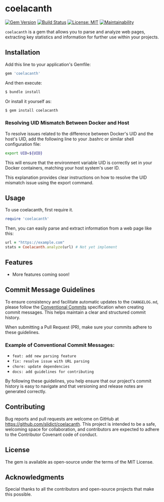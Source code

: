 # coelacanth

[![Gem Version](https://badge.fury.io/rb/coelacanth.svg)](https://badge.fury.io/rb/coelacanth)
[![Build Status](https://github.com/slidict/coelacanth/actions/workflows/test.yml/badge.svg)](https://github.com/slidict/coelacanth/actions)
[![License: MIT](https://img.shields.io/badge/License-MIT-blue.svg)](https://opensource.org/licenses/MIT)
[![Maintainability](https://api.codeclimate.com/v1/badges/123abc456def/maintainability)](https://codeclimate.com/github/slidict/coelacanth/maintainability)

`coelacanth` is a gem that allows you to parse and analyze web pages, extracting key statistics and information for further use within your projects.

## Installation

Add this line to your application's Gemfile:


```ruby
gem 'coelacanth'
```

And then execute:

```bash
$ bundle install
```

Or install it yourself as:

```bash
$ gem install coelacanth
```

### Resolving UID Mismatch Between Docker and Host

To resolve issues related to the difference between Docker's UID and the host's UID, add the following line to your .bashrc or similar shell configuration file:

```bash
export UID=${UID}
```

This will ensure that the environment variable UID is correctly set in your Docker containers, matching your host system's user ID.

This explanation provides clear instructions on how to resolve the UID mismatch issue using the export command.

## Usage
To use coelacanth, first require it.

```ruby
require 'coelacanth'
```

Then, you can easily parse and extract information from a web page like this:

```ruby
url = "https://example.com"
stats = Coelacanth.analyze(url) # Not yet implement
```

## Features
- More features coming soon!

## Commit Message Guidelines

To ensure consistency and facilitate automatic updates to the `CHANGELOG.md`, please follow the [Conventional Commits](https://www.conventionalcommits.org/) specification when creating commit messages. This helps maintain a clear and structured commit history.

When submitting a Pull Request (PR), make sure your commits adhere to these guidelines.

### Example of Conventional Commit Messages:

- `feat: add new parsing feature`
- `fix: resolve issue with URL parsing`
- `chore: update dependencies`
- `docs: add guidelines for contributing`

By following these guidelines, you help ensure that our project's commit history is easy to navigate and that versioning and release notes are generated correctly.

## Contributing
Bug reports and pull requests are welcome on GitHub at https://github.com/slidict/coelacanth. This project is intended to be a safe, welcoming space for collaboration, and contributors are expected to adhere to the Contributor Covenant code of conduct.

## License
The gem is available as open-source under the terms of the MIT License.

## Acknowledgments
Special thanks to all the contributors and open-source projects that make this possible.
